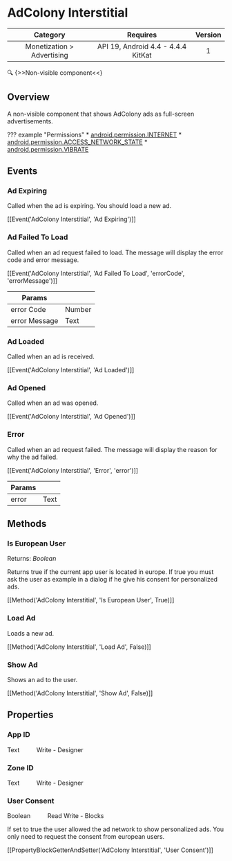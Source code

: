 # AdColony Interstitial

| Category | Requires | Version |
|:--------:|:-------:|:--------:|
|Monetization > Advertising|API 19, Android 4.4 - 4.4.4 KitKat|1|

:mag: {>>Non-visible component<<}

## Overview

A non-visible component that shows AdColony ads as full-screen advertisements.

??? example "Permissions"
    * [android.permission.INTERNET](https://developer.android.com/reference/android/Manifest.permission.html#android.permission.INTERNET)
    * [android.permission.ACCESS_NETWORK_STATE](https://developer.android.com/reference/android/Manifest.permission.html#android.permission.ACCESS_NETWORK_STATE)
    * [android.permission.VIBRATE](https://developer.android.com/reference/android/Manifest.permission.html#android.permission.VIBRATE)


## Events

### Ad Expiring

Called when the ad is expiring. You should load a new ad.

[[Event('AdColony Interstitial', 'Ad Expiring')]]

### Ad Failed To Load

Called when an ad request failed to load. The message will display the error code and error message.

[[Event('AdColony Interstitial', 'Ad Failed To Load', 'errorCode', 'errorMessage')]]

| Params | []() |
|--------|------|
|error Code|<span class="chip chip-number">Number</span>|
|error Message|<span class="chip chip-text">Text</span>|


### Ad Loaded

Called when an ad is received.

[[Event('AdColony Interstitial', 'Ad Loaded')]]

### Ad Opened

Called when an ad was opened.

[[Event('AdColony Interstitial', 'Ad Opened')]]

### Error

Called when an ad request failed. The message will display the reason for why the ad failed.

[[Event('AdColony Interstitial', 'Error', 'error')]]

| Params | []() |
|--------|------|
|error|<span class="chip chip-text">Text</span>|


## Methods

### Is European User

<span class="chip chip-boolean">Returns: <i>Boolean</i></span> 

Returns true if the current app user is located in europe. If true you must ask the user as example in a dialog if he give his consent for personalized ads.

[[Method('AdColony Interstitial', 'Is European User', True)]]

### Load Ad

Loads a new ad.

[[Method('AdColony Interstitial', 'Load Ad', False)]]

### Show Ad

Shows an ad to the user.

[[Method('AdColony Interstitial', 'Show Ad', False)]]

## Properties

### App ID

<span class="chip chip-text">Text</span>&nbsp;&nbsp;&nbsp;&nbsp;&nbsp;&nbsp;&nbsp;&nbsp;&nbsp;&nbsp;<span class="chip chip-rw">Write</span> - <span class="chip chip-bd">Designer</span> 

### Zone ID

<span class="chip chip-text">Text</span>&nbsp;&nbsp;&nbsp;&nbsp;&nbsp;&nbsp;&nbsp;&nbsp;&nbsp;&nbsp;<span class="chip chip-rw">Write</span> - <span class="chip chip-bd">Designer</span> 

### User Consent

<span class="chip chip-boolean">Boolean</span>&nbsp;&nbsp;&nbsp;&nbsp;&nbsp;&nbsp;&nbsp;&nbsp;&nbsp;&nbsp;<span class="chip chip-rw">Read</span> <span class="chip chip-rw">Write</span> - <span class="chip chip-bd">Blocks</span> 

If set to true the user allowed the ad network to show personalized ads. You only need to request the consent from european users.

[[PropertyBlockGetterAndSetter('AdColony Interstitial', 'User Consent')]]